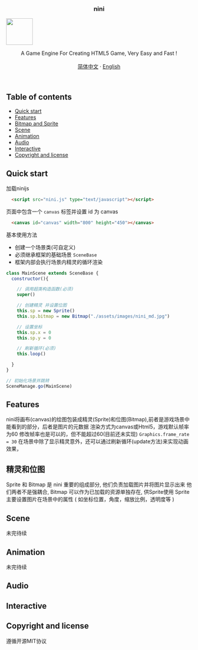 <p align="center">
  <h3 align="center">nini</h3>
  <a href="https://getbootstrap.com/">
    <img src="http://assets.twk2nd.com/temp/nini_md.jpg" alt="" width=72 height=72>
  </a>
  <p align="center">
    A Game Engine For Creating HTML5 Game, Very Easy and Fast !
    <br>
    <br>
    <a href="https://github.com/yoshikizh/nini">简体中文</a>
    ·
    <a href="https://github.com/yoshikizh/nini/blob/master/README-en.md">English</a>
  </p>
</p>

<br>

## Table of contents

- [Quick start](#quick-start)
- [Features](#Features)
- [Bitmap and Sprite](#bitmap-and-sprite)
- [Scene](#Scene)
- [Animation](#Animation)
- [Audio](#Audio)
- [Interactive](#interactive)
- [Copyright and license](#copyright-and-license)

## Quick start


加载ninijs

```html
  <script src="nini.js" type="text/javascript"></script>
```

页面中包含一个 `canvas` 标签并设置 id 为 canvas

```html
  <canvas id="canvas" width="800" height="450"></canvas>
```

基本使用方法

- 创建一个场景类(可自定义)
- 必须继承框架的基础场景 `SceneBase`
- 框架内部会执行场景内精灵的循环渲染

```js
class MainScene extends SceneBase {
  constructor(){

    // 调用超类构造函数(必须)
    super()

    // 创建精灵 并设置位图
    this.sp = new Sprite()
    this.sp.bitmap = new Bitmap("./assets/images/nini_md.jpg")

    // 设置坐标
    this.sp.x = 0
    this.sp.y = 0

    // 刷新循环(必须)
    this.loop()

  }
}

// 初始化场景并跳转
SceneManage.go(MainScene)

```

## Features

nini将画布(canvas)的绘图包装成精灵(Sprite)和位图(Bitmap),前者是游戏场景中能看到的部分，后者是图片的元数据
渲染方式为canvas或Html5，游戏默认帧率为60
修改帧率也是可以的，但不能超过60(目前还未实现)
`Graphics.frame_rate = 30`
在场景中除了显示精灵意外，还可以通过刷新循环(update方法)来实现动画效果，


## 精灵和位图

Sprite 和 Bitmap 是 nini 重要的组成部分, 他们负责加载图片并将图片显示出来
他们两者不是强耦合, Bitmap 可以作为已加载的资源单独存在, 供Sprite使用
Sprite 主要设置图片在场景中的属性 ( 如坐标位置，角度，缩放比例，透明度等 )

## Scene
未完待续

## Animation
未完待续

## Audio

## Interactive

## Copyright and license
遵循开源MIT协议



